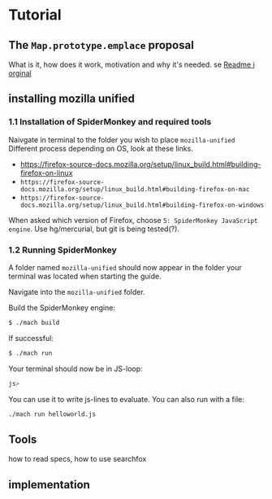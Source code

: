 # Tutorial

## The `Map.prototype.emplace` proposal
What is it, how does it work, motivation and why it's needed. se [Readme i orginal ](https://github.com/tc39/proposal-upsert/blob/master/README.md)

## installing mozilla unified

### 1.1 Installation of SpiderMonkey and required tools
Naivgate in terminal to the folder you wish to place `mozilla-unified`
Different process depending on OS, look at these links.
* https://firefox-source-docs.mozilla.org/setup/linux_build.html#building-firefox-on-linux
* `https://firefox-source-docs.mozilla.org/setup/linux_build.html#building-firefox-on-mac`
* `https://firefox-source-docs.mozilla.org/setup/linux_build.html#building-firefox-on-windows`
  
When asked which version of Firefox, choose `5: SpiderMonkey JavaScript engine`.
Use hg/mercurial, but git is being tested(?).

### 1.2 Running SpiderMonkey
A folder named `mozilla-unified` should now appear in the folder your terminal was located when starting the guide.

Navigate into the `mozilla-unified` folder.

Build the SpiderMonkey engine:
```sh
$ ./mach build
```
If successful:
```sh
$ ./mach run
```
Your terminal should now be in JS-loop:
```sh
js>
```

You can use it to write js-lines to evaluate.
You can also run with a file:
```sh
./mach run helloworld.js
```


## Tools
how to read specs, how to use searchfox

## implementation
